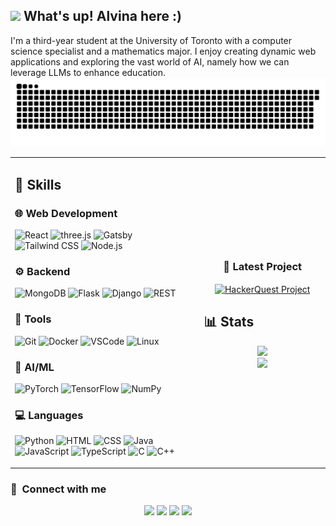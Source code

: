## <img src="https://media.giphy.com/media/hvRJCLFzcasrR4ia7z/giphy.gif" width="30px"> What's up! Alvina here :)
I'm a third-year student at the University of Toronto with a computer science specialist and a mathematics major. I enjoy creating dynamic web applications and exploring the vast world of AI, namely how we can leverage LLMs to enhance education.
![snake gif](https://github.com/TekyaygilFethi/TekyaygilFethi/blob/output/github-contribution-grid-snake.svg)


<table width="100%" >

 <tr>
    <td width="60%">
     
## 🚀 Skills

### 🌐 Web Development
![React](https://img.shields.io/badge/-React-61DAFB?style=flat&logo=react&logoColor=white)
![three.js](https://img.shields.io/badge/-Three.js-000000?style=flat&logo=threedotjs&logoColor=white)
![Gatsby](https://img.shields.io/badge/-Gatsby-663399?style=flat&logo=gatsby&logoColor=white)
![Tailwind CSS](https://img.shields.io/badge/-TailwindCSS-38B2AC?style=flat&logo=tailwind-css&logoColor=white)
![Node.js](https://img.shields.io/badge/-Node.js-339933?style=flat&logo=nodedotjs&logoColor=white)

### ⚙️ Backend
![MongoDB](https://img.shields.io/badge/-MongoDB-47A248?style=flat&logo=mongodb&logoColor=white)
![Flask](https://img.shields.io/badge/-Flask-000000?style=flat&logo=flask&logoColor=white)
![Django](https://img.shields.io/badge/-Django-092E20?style=flat&logo=django&logoColor=white)
![REST](https://img.shields.io/badge/-REST-FF6C37?style=flat&logo=rest&logoColor=white)

### 🧰 Tools
![Git](https://img.shields.io/badge/-Git-F05032?style=flat&logo=git&logoColor=white)
![Docker](https://img.shields.io/badge/-Docker-2496ED?style=flat&logo=docker&logoColor=white)
![VSCode](https://img.shields.io/badge/-VSCode-007ACC?style=flat&logo=visual-studio-code&logoColor=white)
![Linux](https://img.shields.io/badge/-Linux-FCC624?style=flat&logo=linux&logoColor=black)

### 🧠 AI/ML
![PyTorch](https://img.shields.io/badge/-PyTorch-EE4C2C?style=flat&logo=pytorch&logoColor=white)
![TensorFlow](https://img.shields.io/badge/-TensorFlow-FF6F00?style=flat&logo=tensorflow&logoColor=white)
![NumPy](https://img.shields.io/badge/-NumPy-013243?style=flat&logo=numpy&logoColor=white)

### 💻 Languages
![Python](https://img.shields.io/badge/-Python-3776AB?style=flat&logo=python&logoColor=white)
![HTML](https://img.shields.io/badge/-HTML5-E34F26?style=flat&logo=html5&logoColor=white)
![CSS](https://img.shields.io/badge/-CSS3-1572B6?style=flat&logo=css3&logoColor=white)
![Java](https://img.shields.io/badge/-Java-007396?style=flat&logo=java&logoColor=white)
![JavaScript](https://img.shields.io/badge/-JavaScript-F7DF1E?style=flat&logo=javascript&logoColor=black)
![TypeScript](https://img.shields.io/badge/-TypeScript-3178C6?style=flat&logo=typescript&logoColor=white)
![C](https://img.shields.io/badge/-C-A8B9CC?style=flat&logo=c&logoColor=black)
![C++](https://img.shields.io/badge/-C++-00599C?style=flat&logo=c%2B%2B&logoColor=white)


</td>

<td width="40%">
      <h3 align="center"><strong>📂 Latest Project</strong></h3>
      <p align="center">
        <a href="https://github.com/alvina-yang/HackerQuest">
          <img align="center" width="470" src="https://github-readme-stats.vercel.app/api/pin/?username=alvina-yang&repo=HackerQuest&theme=radical&show_owner=true" alt="HackerQuest Project" />
        </a>
      </p>

## 📊 Stats

<p align="center">
  <img width="90%" src="https://github-readme-stats.vercel.app/api?username=alvina-yang&show_icons=true&theme=radical" />
  </br>
  <img width="90%" src="https://github-readme-stats.vercel.app/api/top-langs/?username=alvina-yang&layout=compact&theme=radical" />
</p>

</td>
 </tr>
</table>

### :link: &nbsp;Connect with me

<p align="center">
<a href="https://alvina-yang.github.io"><img src="https://img.shields.io/badge/-alvina--yang.github.io-3423A6?style=for-the-badge&logo=Google-Chrome&logoColor=white"/></a>
<a href="https://www.linkedin.com/in/alvina-y-1a823922b/"><img src="https://img.shields.io/badge/-Alvina%20Yang-0077B5?style=for-the-badge&logo=Linkedin&logoColor=white"/></a>
<a href="mailto:alvina.yang@mail.utoronto.ca"><img src="https://img.shields.io/badge/-alvina.yang@mail.utoronto.ca-D14836?style=for-the-badge&logo=Gmail&logoColor=white"/></a>
<a href="https://instagram.com/alvina.yang"><img src="https://img.shields.io/badge/-alvina_yang-E4405F?style=for-the-badge&logo=Instagram&logoColor=white"/></a>
</p>


